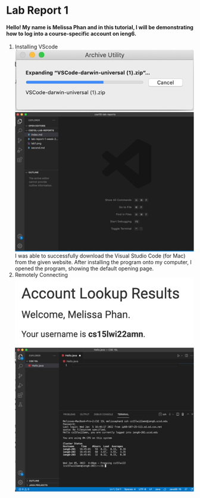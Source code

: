 # Lab Report 1
#### Hello! My name is Melissa Phan and in this tutorial, I will be demonstrating how to log into a course-specific account on ieng6.

1. Installing VScode
![Installing Visual Studio Code](https://github.com/memelissa/cse15l-lab-reports/blob/main/Installing.png)
![Opening Visual Studio Code](https://github.com/memelissa/cse15l-lab-reports/blob/main/OpeningPage.png)
    I was able to successfully download the Visual Studio Code (for Mac) from the given website. After installing the program onto my computer, I opened the program, showing the default opening page. 
2. Remotely Connecting
![Course-specific account for CSE15L](https://github.com/memelissa/cse15l-lab-reports/blob/main/CourseSpecificAcc.png)
![Connecting to Server](https://github.com/memelissa/cse15l-lab-reports/blob/main/RemoteConnecting.png)



